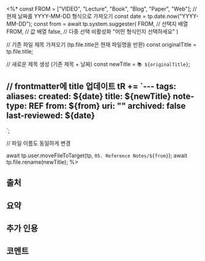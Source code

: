 <%*
  const FROM = ["VIDEO", "Lecture", "Book", "Blog", "Paper", "Web"];
  // 현재 날짜를 YYYY-MM-DD 형식으로 가져오기
  const date = tp.date.now("YYYY-MM-DD");
  const from = await tp.system.suggester(
	  FROM, // 선택지 배열
	  FROM, // 값 배열
	  false, // 다중 선택 비활성화
	  "어떤 형식인지 선택하세요"
  )
  
  // 기존 파일 제목 가져오기 (tp.file.title은 현재 파일명을 반환)
  const originalTitle = tp.file.title;
  
  // 새로운 제목 생성 (기존 제목 + 날짜)
  const newTitle = `📚 ${originalTitle}`;
  
  // frontmatter에 title 업데이트
  tR += `---
tags:
aliases: 
created: ${date}
title: ${newTitle}
note-type: REF
from: ${from}
uri: ""
archived: false
last-reviewed: ${date}
---
`;
  
  // 파일 이름도 동일하게 변경
  
  await tp.user.moveFileToTarget(tp, `05. Reference Notes/${from}`);
  await tp.file.rename(newTitle);
%>
## 출처

## 요약

## 추가 인용

## 코멘트